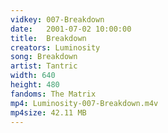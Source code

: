 ```yaml
---
vidkey: 007-Breakdown
date:   2001-07-02 10:00:00
title:  Breakdown
creators: Luminosity
song: Breakdown
artist: Tantric
width: 640
height: 480
fandoms: The Matrix
mp4: Luminosity-007-Breakdown.m4v
mp4size: 42.11 MB
---
```


  <div>
  
  </div>
  